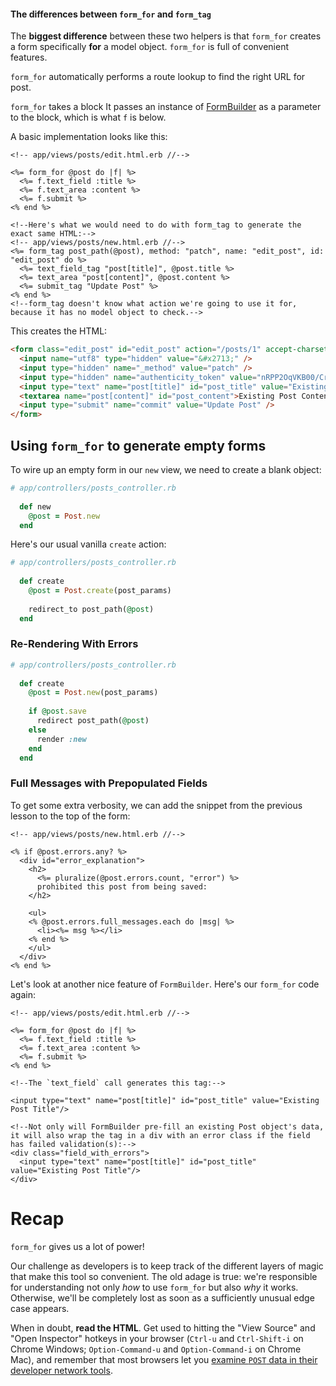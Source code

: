 #### The differences between `form_for` and `form_tag`

The **biggest difference** between these two helpers is that `form_for` creates a form specifically **for** a model object. `form_for` is full of convenient features.

`form_for` automatically performs a route lookup to find the right URL for post.

`form_for` takes a block  It passes an instance of [FormBuilder](http://api.rubyonrails.org/classes/ActionView/Helpers/FormBuilder.html) as a parameter to the block, which is what `f` is below.

A basic implementation looks like this:

```erb
<!-- app/views/posts/edit.html.erb //-->
 
<%= form_for @post do |f| %>
  <%= f.text_field :title %>
  <%= f.text_area :content %>
  <%= f.submit %>
<% end %>

<!--Here's what we would need to do with form_tag to generate the exact same HTML:-->
<!-- app/views/posts/new.html.erb //-->
<%= form_tag post_path(@post), method: "patch", name: "edit_post", id: "edit_post" do %>
  <%= text_field_tag "post[title]", @post.title %>
  <%= text_area "post[content]", @post.content %>
  <%= submit_tag "Update Post" %>
<% end %>
<!--form_tag doesn't know what action we're going to use it for, because it has no model object to check.-->
```

This creates the HTML:

```html
<form class="edit_post" id="edit_post" action="/posts/1" accept-charset="UTF-8" method="post">
  <input name="utf8" type="hidden" value="&#x2713;" />
  <input type="hidden" name="_method" value="patch" />
  <input type="hidden" name="authenticity_token" value="nRPP2OqVKB00/Cr+8EvHfYrb5sAkZRtr8f6dzBaJAI+cMceR0fUatcLWd4zdwYCpojW2J3QLK6uyBKeFAgZvmw==" />
  <input type="text" name="post[title]" id="post_title" value="Existing Post Title"/>
  <textarea name="post[content]" id="post_content">Existing Post Content</textarea>
  <input type="submit" name="commit" value="Update Post" />
</form>
```

## Using `form_for` to generate empty forms

To wire up an empty form in our `new` view, we need to create a blank object:

```ruby
# app/controllers/posts_controller.rb
 
  def new
    @post = Post.new
  end
```

Here's our usual vanilla `create` action:

```ruby
# app/controllers/posts_controller.rb
 
  def create
    @post = Post.create(post_params)
 
    redirect_to post_path(@post)
  end
```

### Re-Rendering With Errors

```ruby
# app/controllers/posts_controller.rb
 
  def create
    @post = Post.new(post_params)
 
    if @post.save
      redirect post_path(@post)
    else
      render :new
    end
  end
```

### Full Messages with Prepopulated Fields

To get some extra verbosity, we can add the snippet from the previous lesson to the top of the form:

```erb
<!-- app/views/posts/new.html.erb //-->
 
<% if @post.errors.any? %>
  <div id="error_explanation">
    <h2>
      <%= pluralize(@post.errors.count, "error") %>
      prohibited this post from being saved:
    </h2>
 
    <ul>
    <% @post.errors.full_messages.each do |msg| %>
      <li><%= msg %></li>
    <% end %>
    </ul>
  </div>
<% end %>
```

Let's look at another nice feature of `FormBuilder`. Here's our `form_for` code again:

```erb
<!-- app/views/posts/edit.html.erb //-->
 
<%= form_for @post do |f| %>
  <%= f.text_field :title %>
  <%= f.text_area :content %>
  <%= f.submit %>
<% end %>

<!--The `text_field` call generates this tag:-->

<input type="text" name="post[title]" id="post_title" value="Existing Post Title"/>

<!--Not only will FormBuilder pre-fill an existing Post object's data, it will also wrap the tag in a div with an error class if the field has failed validation(s):-->
<div class="field_with_errors">
  <input type="text" name="post[title]" id="post_title" value="Existing Post Title"/>
</div>
```

# Recap

`form_for` gives us a lot of power!

Our challenge as developers is to keep track of the different layers of magic that make this tool so convenient. The old adage is true: we're responsible for understanding not only *how* to use `form_for` but also *why* it works. Otherwise, we'll be completely lost as soon as a sufficiently unusual edge case appears.

When in doubt, **read the HTML**. Get used to hitting the "View Source" and "Open Inspector" hotkeys in your browser (`Ctrl-u` and `Ctrl-Shift-i` on Chrome Windows; `Option-Command-u` and `Option-Command-i` on Chrome Mac), and remember that most browsers let you [examine `POST` data in their developer network tools](http://superuser.com/questions/395919/where-is-the-post-tab-in-chrome-developer-tools-network).


